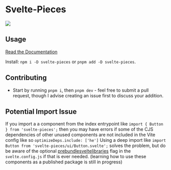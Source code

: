 # Svelte-Pieces
<a href="https://www.npmjs.com/package/svelte-pieces"><img src="https://img.shields.io/npm/v/svelte-pieces?color=729B1B&label="></a>

## Usage
[Read the Documentation](https://svelte-pieces.vercel.app/) 

Install: `npm i -D svelte-pieces` or `pnpm add -D svelte-pieces`.

## Contributing
- Start by running `pnpm i`, then `pnpm dev` - feel free to submit a pull request, though I advise creating an issue first to discuss your addition.

## Potential Import Issue

If you import a a component from the index entrypoint like `import { Button } from 'svelte-pieces';` then you may have errors if some of the CJS dependencies of other unused components are not included in the Vite config like so `optimizeDeps.include: ['he']` Using a deep import like `import Button from 'svelte-pieces/ui/Button.svelte';` solves the problem, but do be aware of the optional [prebundlesveltelibraries](https://github.com/sveltejs/vite-plugin-svelte/blob/main/docs/config.md#prebundlesveltelibraries) flag in the `svelte.config.js` if that is ever needed. (learning how to use these components as a published package is still in progress)
